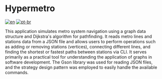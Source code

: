 # Hypermetro

[![en](https://img.shields.io/badge/lang-en-red.svg)](https://github.com/douglasdotv/hypermetro/blob/master/README.md)
[![pt-br](https://img.shields.io/badge/lang-pt--br-green.svg)](https://github.com/douglasdotv/hypermetro/blob/master/README.pt-br.md)

This application simulates metro system navigation using a graph data structure and Dijkstra's algorithm for pathfinding. It reads metro lines and stations data from a JSON file and allows users to perform operations such as adding or removing stations (vertices), connecting different lines, and finding the shortest or fastest paths between stations via CLI. It serves primarily as a practical tool for understanding the application of graphs in software development. The Gson library was used for reading JSON files, and the strategy design pattern was employed to easily handle the available commands.
